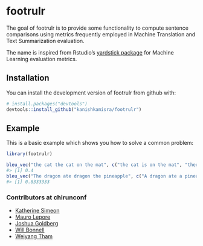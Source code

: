 
<!-- README.md is generated from README.Rmd. Please edit that file -->

# footrulr

<!-- badges: start -->

<!-- badges: end -->

The goal of footrulr is to provide some functionality to compute
sentence comparisons using metrics frequently employed in Machine
Translation and Text Summarization evaluation.

The name is inspired from Rstudio’s [yardstick
package](https://tidymodels.github.io/yardstick/) for Machine Learning
evaluation metrics.

## Installation

You can install the development version of footrulr from github with:

``` r
# install.packages("devtools")
devtools::install_github("kanishkamisra/footrulr")
```

## Example

This is a basic example which shows you how to solve a common problem:

``` r
library(footrulr)

bleu_vec("the cat the cat on the mat", c("the cat is on the mat", "there is a cat on the mat"), n = 3)
#> [1] 0.4
bleu_vec("The dragon ate dragon the pineapple", c("A dragon ate a pineapple", "The pineapple was eaten by the dragon"), n = 1)
#> [1] 0.8333333
```

### Contributors at chirunconf

  - [Katherine Simeon](https://katherinesimeon.github.io/)
  - [Mauro Lepore](https://github.com/maurolepore)
  - [Joshua Goldberg](https://twitter.com/GoldbergData)
  - [Will Bonnell](https://twitter.com/_willdebras)
  - [Weiyang Tham](https://twitter.com/wytham88?lang=en)
